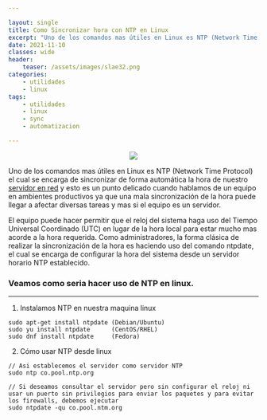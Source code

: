 ```yaml
---

layout: single
title: Como Sincronizar hora con NTP en Linux
excerpt: "Uno de los comandos mas útiles en Linux es NTP (Network Time Protocol) el cual se encarga de sincronizar de forma automática la hora de nuestro servidor en red y esto es un punto delicado cuando hablamos de un equipo en ambientes productivos ya que una mala sincronización de la hora puede llegar a afectar diversas tareas y mas si el equipo es un servidor."
date: 2021-11-10
classes: wide
header:
    teaser: /assets/images/slae32.png
categories:
    - utilidades
    - linux
tags:
    - utilidades
    - linux
    - sync
    - automatizacion

---
```

<p align = "Center">
    <img src="https://images.unsplash.com/photo-1499686934070-fde9d797e48c?ixlib=rb-1.2.1&ixid=MnwxMjA3fDB8MHxwaG90by1wYWdlfHx8fGVufDB8fHx8&auto=format&fit=crop&w=1470&q=80">
</p>

Uno de los comandos mas útiles en Linux es NTP (Network Time Protocol) el cual se encarga de sincronizar de forma automática la hora de nuestro [servidor en red](https://www.solvetic.com/page/recopilaciones/s/recopilacion/mejores-distribuciones-para-servidor-linux) y esto es un punto delicado cuando hablamos de un equipo en ambientes productivos ya que una mala sincronización de la hora puede llegar a afectar diversas tareas y mas si el equipo es un servidor.

El equipo puede hacer permitir que el reloj del sistema haga uso del Tiempo Universal Coordinado (UTC) en lugar de la hora local para estar mucho mas acorde a la hora requerida. Como administradores, la forma clásica de realizar la sincronización de la hora es haciendo uso del comando ntpdate, el cual se encarga de configurar la hora del sistema desde un servidor horario NTP establecido.

### Veamos como seria hacer uso de NTP en linux.
---------------
1. Instalamos NTP en nuestra maquina linux

```
sudo apt-get install ntpdate (Debian/Ubuntu)
sudo yu install ntpdate      (CentOS/RHEL)
sudo dnf install ntpdate     (Fedora)
```
2. Cómo usar NTP desde linux

```
// Asi establecemos el servidor como servidor NTP
sudo ntp co.pool.ntp.org
```

```
// Si deseamos consultar el servidor pero sin configurar el reloj ni usar un puerto sin privilegios para enviar los paquetes y para evitar los firewalls, debemos ejecutar 
sudo ntpdate -qu co.pool.ntm.org
```